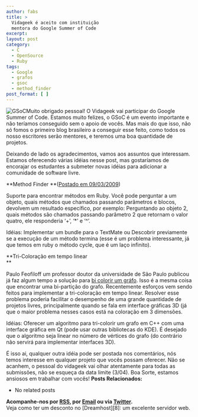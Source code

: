 ```yaml
---
author: fabs
title: >
  Vidageek é aceito com instituição
  mentora do Google Summer of Code
excerpt:
layout: post
category:
  - C
  - OpenSource
  - Ruby
tags:
  - Google
  - grafos
  - gsoc
  - method_finder
post_format: [ ]
---
```

![][1]Muito obrigado pessoal! O Vidageek vai participar do Google Summer of Code. Estamos muito felizes, o GSoC é um evento importante e não teríamos conseguido sem o apoio de vocês. Mas mais do que isso, não só fomos o primeiro blog brasileiro a conseguir esse feito, como todos os nosso escritores serão mentores, e teremos uma boa quantidade de projetos.

Deixando de lado os agradecimentos, vamos aos assuntos que interessam. Estamos oferecendo várias idéias nesse post, mas gostaríamos de encorajar os estudantes a submeter novas idéias para adicionar a comunidade de software livre.

**Method Finder **([Postado em 09/03/2009][2])

Suporte para encontrar métodos em Ruby. Você pode perguntar a um objeto, quais métodos que chamados passando parâmetros e blocos, devolvem um resultado específico, por exemplo: Perguntando ao objeto 2, quais métodos são chamados passando parâmetro 2 que retornam o valor quatro, ele responderia ‘+’, ‘*’ e ‘^’.

Idéias: Implementar um bundle para o TextMate ou Descobrir previamente se a execução de um método termina (esse é um problema interessante, já que temos em ruby o método cycle, que é um laço infinito).

**Tri-Coloração em tempo linear  
**

Paulo Feofiloff um professor doutor da universidade de São Paulo publicou já faz algum tempo a solução para [bi colorir um gráfo][3]. Isso é a mesma coisa que encontrar uma bi-partição do grafo. Recentemente esforços vem sendo feitos para implementar a tri-coloração em tempo linear. Resolver esse problema poderia facilitar o desempenho de uma grande quantidade de projetos livres, principalmente quando se fala em interface gráficas 3D (já que o maior problema nesses casos está na coloração em 3 dimensões.

Idéias: Oferecer um algoritmo para tri-colorir um grafo em C++ com uma interface gráfica em Qt (pode usar outras bibliotecas do KDE). É desejado que o algoritmo seja linear no número de vértices do grafo (do contrário não servirá para implementar interfaces 3D).

É isso ai, qualquer outra idéia pode ser postada nos comentários, nós temos interesse em qualquer projeto que vocês possam oferecer. Não se acanhem, o pessoal do vidageek vai olhar atentamente para todas as submissões, não se esqueça da data limite (3/04). Boa Sorte, estamos ansiosos em trabalhar com vocês! 
**Posts Relacionados:** 
*   No related posts









**Acompanhe-nos por [ RSS][5], por [Email][6] ou via [Twitter][7].**  
Veja como ter um desconto no [Dreamhost][8]: um excelente servidor web.

 [1]: http://upload.wikimedia.org/wikipedia/en/1/1f/GSOC_198x128.png "GSoC"
 [2]: http://vidageek.net/2009/03/09/ruby-method-finder/
 [3]: http://www.ime.usp.br/~pf/algoritmos_em_grafos/aulas/v-coloring.html
 [4]: https://twitter.com/share
 [5]: http://feeds.feedburner.com/VidaGeek
 [6]: http://feedburner.google.com/fb/a/mailverify?uri=VidaGeek&loc=pt_BR
 [7]: http://twitter.com/blogvidageek

